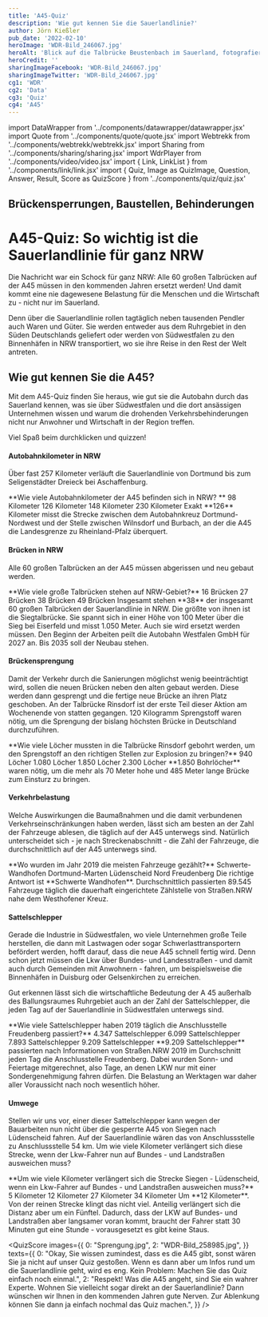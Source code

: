 ```yaml
---
title: 'A45-Quiz'
description: 'Wie gut kennen Sie die Sauerlandlinie?'
author: Jörn Kießler
pub_date: '2022-02-10'
heroImage: 'WDR-Bild_246067.jpg'
heroAlt: 'Blick auf die Talbrücke Beustenbach im Sauerland, fotografiert von Hans Blossey'
heroCredit: ''
sharingImageFacebook: 'WDR-Bild_246067.jpg'
sharingImageTwitter: 'WDR-Bild_246067.jpg'
cg1: 'WDR'
cg2: 'Data'
cg3: 'Quiz'
cg4: 'A45'
---
```


import DataWrapper from '../components/datawrapper/datawrapper.jsx'
import Quote from '../components/quote/quote.jsx'
import Webtrekk from '../components/webtrekk/webtrekk.jsx'
import Sharing from '../components/sharing/sharing.jsx'
import WdrPlayer from '../components/video/video.jsx'
import { Link, LinkList } from '../components/link/link.jsx'
import { Quiz, Image as QuizImage, Question, Answer, Result, Score as QuizScore } from '../components/quiz/quiz.jsx'

## Brückensperrungen, Baustellen, Behinderungen

# A45-Quiz: So wichtig ist die Sauerlandlinie für ganz NRW

Die Nachricht war ein Schock für ganz NRW: Alle 60 großen Talbrücken auf der A45 müssen in den kommenden Jahren ersetzt werden! Und damit kommt eine nie dagewesene Belastung für die Menschen und die Wirtschaft zu - nicht nur im Sauerland. 

<Link title="An der A45 müssen alle 60 Brücken ersetzt werden" href="https://www1.wdr.de/nachrichten/bruecken-ersetzen-a45-sauerlandlinie-100.html" />

Denn über die Sauerlandlinie rollen tagtäglich neben tausenden Pendler auch Waren und Güter. Sie werden entweder aus dem Ruhrgebiet in den Süden Deutschlands geliefert oder werden von Südwestfalen zu den Binnenhäfen in NRW transportiert, wo sie ihre Reise in den Rest der Welt antreten.

## Wie gut kennen Sie die A45?

Mit dem A45-Quiz finden Sie heraus, wie gut sie die Autobahn durch das Sauerland kennen, was sie über Südwestfalen und die dort ansässigen Unternehmen wissen und warum die drohenden Verkehrsbehinderungen nicht nur Anwohner und Wirtschaft in der Region treffen.

Viel Spaß beim durchklicken und quizzen!

#### Autobahnkilometer in NRW
Über fast 257 Kilometer verläuft die Sauerlandlinie von Dortmund bis zum Seligenstädter Dreieck bei Aschaffenburg.

<Quiz>
<QuizImage src="Ueberblick.jpg" alt="Luftaufnahme der A45 bei Burbach im Hochsauerland, fotografiert von Hans Blossey" />
<Question>**Wie viele Autobahnkilometer der A45 befinden sich in NRW?
**</Question>
<Answer>98 Kilometer</Answer>
<Answer correct>126 Kilometer</Answer>
<Answer>148 Kilometer</Answer>
<Answer>230 Kilometer</Answer>
<Result>
Exakt **126** Kilometer misst die Strecke zwischen dem Autobahnkreuz Dortmund-Nordwest und der Stelle zwischen Wilnsdorf und Burbach, an der die A45 die Landesgrenze zu Rheinland-Pfalz überquert.
</Result>
</Quiz>

#### Brücken in NRW
Alle 60 großen Talbrücken an der A45 müssen abgerissen und neu gebaut werden.

<Quiz>
<QuizImage src="Siegtalbruecke.jpg" alt="Luftaufnahme der Siegtalbrücke Eiserfeld, fotografiert von Hans Blossey" />
<Question>**Wie viele große Talbrücken stehen auf NRW-Gebiet?**</Question>
<Answer>16 Brücken</Answer>
<Answer>27 Brücken</Answer>
<Answer correct>38 Brücken</Answer>
<Answer>49 Brücken</Answer>
<Result>
Insgesamt stehen **38** der insgesamt 60 großen Talbrücken der Sauerlandlinie in NRW. Die größte von ihnen ist die Siegtalbrücke. Sie spannt sich in einer Höhe von 100 Meter über die Sieg bei Eiserfeld und misst 1.050 Meter. Auch sie wird ersetzt werden müssen. Den Beginn der Arbeiten peilt die Autobahn Westfalen GmbH für 2027 an. Bis 2035 soll der Neubau stehen.
</Result>
</Quiz>

#### Brückensprengung
Damit der Verkehr durch die Sanierungen möglichst wenig beeinträchtigt wird, sollen die neuen Brücken neben den alten gebaut werden. Diese werden dann gesprengt und die fertige neue Brücke an ihren Platz geschoben. An der Talbrücke Rinsdorf ist der erste Teil dieser Aktion am Wochenende von statten gegangen. 120 Kilogramm Sprengstoff waren nötig, um die Sprengung der bislang höchsten Brücke in Deutschland durchzuführen.

<Quiz>
<QuizImage src="Sprengung.jpg" alt="Die Talbrücke Rinsdorf bricht nach der Sprengung in sich zusammen, fotografiert von Rene Traut" />
<Question>**Wie viele Löcher mussten in die Talbrücke Rinsdorf gebohrt werden, um den Sprengstoff an den richtigen Stellen zur Explosion zu bringen?**</Question>
<Answer>940 Löcher</Answer>
<Answer>1.080 Löcher</Answer>
<Answer correct>1.850 Löcher</Answer>
<Answer>2.300 Löcher</Answer>
<Result>
**1.850 Bohrlöcher** waren nötig, um die mehr als 70 Meter hohe und 485 Meter lange Brücke zum Einsturz zu bringen. 
</Result>
</Quiz>

#### Verkehrbelastung
Welche Auswirkungen die Baumaßnahmen und die damit verbundenen Verkehrseinschränkungen haben werden, lässt sich am besten an der Zahl der Fahrzeuge ablesen, die täglich auf der A45 unterwegs sind. Natürlich unterscheidet sich - je nach Streckenabschnitt - die Zahl der Fahrzeuge, die durchschnittlich auf der A45 unterwegs sind.

<Quiz>
<QuizImage src="WDR-Bild_12184515.jpg" alt="Stau auf der A45 bei Hagen in Richtung Dortmund, fotografiert von Hans Blossey" />   
<Question>**Wo wurden im Jahr 2019 die meisten Fahrzeuge gezählt?**</Question>
<Answer correct>Schwerte-Wandhofen </Answer>
<Answer>Dortmund-Marten</Answer>
<Answer>Lüdenscheid Nord</Answer>
<Answer>Freudenberg</Answer>
<Result>
Die richtige Antwort ist **Schwerte Wandhofen**. Durchschnittlich passierten 89.545 Fahrzeuge täglich die dauerhaft eingerichtete Zählstelle von Straßen.NRW nahe dem Westhofener Kreuz.
</Result>
</Quiz>

#### Sattelschlepper
Gerade die Industrie in Südwestfalen, wo viele Unternehmen große Teile herstellen, die dann mit Lastwagen oder sogar Schwerlasttransportern befördert werden, hofft darauf, dass die neue A45 schnell fertig wird. Denn schon jetzt müssen die Lkw über Bundes- und Landesstraßen - und damit auch durch Gemeinden mit Anwohnern - fahren, um beispielsweise die Binnenhäfen in Duisburg oder Gelsenkirchen zu erreichen.

Gut erkennen lässt sich die wirtschaftliche Bedeutung der A 45 außerhalb des Ballungsraumes Ruhrgebiet auch an der Zahl der Sattelschlepper, die jeden Tag auf der Sauerlandlinie in Südwestfalen unterwegs sind.

<Quiz>
<QuizImage src="WDR-Bild_34850753.jpg" alt="Luftaufnahme eines Parkplatzes an der A45 bei Freudenberg, auf dem zahlreiche Lastwagen geparkt haben, fotografiert von Arnulf Stoffel" />   
<Question>**Wie viele Sattelschlepper haben 2019 täglich die Anschlusstelle Freudenberg passiert?**</Question>
<Answer>4.347 Sattelschlepper</Answer>
<Answer>6.099 Sattelschlepper</Answer>
<Answer>7.893 Sattelschlepper</Answer>
<Answer correct>9.209 Sattelschlepper</Answer>
<Result>
**9.209 Sattelschlepper** passierten nach Informationen von Straßen.NRW 2019 im Durchschnitt jeden Tag die Anschlusstelle Freudenberg. Dabei wurden Sonn- und Feiertage mitgerechnet, also Tage, an denen LKW nur mit einer Sondergenehmigung fahren dürfen. Die Belastung an Werktagen war daher aller Voraussicht nach noch wesentlich höher.
</Result>
</Quiz>

#### Umwege
Stellen wir uns vor, einer dieser Sattelschlepper kann wegen der Bauarbeiten nun nicht über die gesperrte A45 von Siegen nach Lüdenscheid fahren. Auf der Sauerlandlinie wären das von Anschlussstelle zu Anschlussstelle 54 km. Um wie viele Kilometer verlängert sich diese Strecke, wenn der Lkw-Fahrer nun auf Bundes - und Landstraßen ausweichen muss?

<Quiz>
<QuizImage src="Schild.jpg" alt="Schilder und Verkehrsplanken stehen auf der A45 vor der der gesperrten Talbrücke Rahmede, fotografiert von Karsten Schöne" />   
<Question>**Um wie viele Kilometer verlängert sich die Strecke Siegen - Lüdenscheid, wenn ein Lkw-Fahrer auf Bundes - und Landstraßen ausweichen muss?**</Question>
<Answer>5 Kilometer</Answer>
<Answer correct>12 Kilometer</Answer>
<Answer>27 Kilometer</Answer>
<Answer>34 Kilometer</Answer>
<Result>
Um **12 Kilometer**. Von der reinen Strecke klingt das nicht viel. Anteilig verlängert sich die Distanz aber um ein Fünftel. Dadurch, dass der LKW auf Bundes- und Landstraßen aber langsamer voran kommt, braucht der Fahrer statt 30 Minuten gut eine Stunde - vorausgesetzt es gibt keine Staus.
</Result>
</Quiz>









<QuizScore
images={{
    0: "Sprengung.jpg",
    2: "WDR-Bild_258985.jpg",
}}
texts={{
    0: "Okay, Sie wissen zumindest, dass es die A45 gibt, sonst wären Sie ja nicht auf unser Quiz gestoßen. Wenn es dann aber um Infos rund um die Sauerlandlinie geht, wird es eng. Kein Problem: Machen Sie das Quiz einfach noch einmal.",
    2: "Respekt! Was die A45 angeht, sind Sie ein wahrer Experte. Wohnen Sie vielleicht sogar direkt an der Sauerlandlinie? Dann wünschen wir Ihnen in den kommenden Jahren gute Nerven. Zur Ablenkung können Sie dann ja einfach nochmal das Quiz machen.",
}}
/>

<Sharing twitter facebook mail whatsapp telegram reddit xing linkedin />
